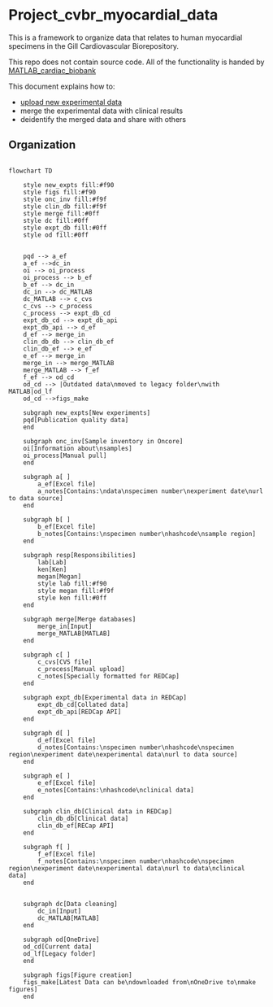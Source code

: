 # Project_cvbr_myocardial_data

This is a framework to organize data that relates to human myocardial specimens in the Gill Cardiovascular Biorepository.

This repo does not contain source code. All of the functionality is handed by [MATLAB_cardiac_biobank](https://github.com/kenatcampbellmusclelab/MATLAB_cardiac_biobank)

This document explains how to:

+ [upload new experimental data](upload/upload.md)
+ merge the experimental data with clinical results
+ deidentify the merged data and share with others

## Organization


````mermaid

flowchart TD

    style new_expts fill:#f90
    style figs fill:#f90
    style onc_inv fill:#f9f
    style clin_db fill:#f9f
    style merge fill:#0ff
    style dc fill:#0ff
    style expt_db fill:#0ff
    style od fill:#0ff
    

    pqd --> a_ef
    a_ef -->dc_in
    oi --> oi_process
    oi_process --> b_ef
    b_ef --> dc_in
    dc_in --> dc_MATLAB
    dc_MATLAB --> c_cvs
    c_cvs --> c_process
    c_process --> expt_db_cd
    expt_db_cd --> expt_db_api
    expt_db_api --> d_ef
    d_ef --> merge_in
    clin_db_db --> clin_db_ef
    clin_db_ef --> e_ef
    e_ef --> merge_in
    merge_in --> merge_MATLAB
    merge_MATLAB --> f_ef
    f_ef --> od_cd
    od_cd --> |Outdated data\nmoved to legacy folder\nwith MATLAB|od_lf
    od_cd -->figs_make
    
    subgraph new_expts[New experiments]
    pqd[Publication quality data]
    end

    subgraph onc_inv[Sample inventory in Oncore]
    oi[Information about\nsamples]
    oi_process[Manual pull]
    end

    subgraph a[ ]
        a_ef[Excel file]
        a_notes[Contains:\ndata\nspecimen number\nexperiment date\nurl to data source]
    end

    subgraph b[ ]
        b_ef[Excel file]
        b_notes[Contains:\nspecimen number\nhashcode\nsample region]
    end

    subgraph resp[Responsibilities]
        lab[Lab]
        ken[Ken]
        megan[Megan]
        style lab fill:#f90
        style megan fill:#f9f
        style ken fill:#0ff
    end

    subgraph merge[Merge databases]
        merge_in[Input]
        merge_MATLAB[MATLAB]
    end

    subgraph c[ ]
        c_cvs[CVS file]
        c_process[Manual upload]
        c_notes[Specially formatted for REDCap]
    end

    subgraph expt_db[Experimental data in REDCap]
        expt_db_cd[Collated data]
        expt_db_api[REDCap API]
    end

    subgraph d[ ]
        d_ef[Excel file]
        d_notes[Contains:\nspecimen number\nhashcode\nspecimen region\nexperiment date\nexperimental data\nurl to data source]
    end

    subgraph e[ ]
        e_ef[Excel file]
        e_notes[Contains:\nhashcode\nclinical data]
    end
    
    subgraph clin_db[Clinical data in REDCap]
        clin_db_db[Clinical data]
        clin_db_ef[RECap API]
    end

    subgraph f[ ]
        f_ef[Excel file]
        f_notes[Contains:\nspecimen number\nhashcode\nspecimen region\nexperiment date\nexperimental data\nurl to data\nclinical data]
    end


    subgraph dc[Data cleaning]
        dc_in[Input]
        dc_MATLAB[MATLAB]
    end

    subgraph od[OneDrive]
    od_cd[Current data]
    od_lf[Legacy folder]
    end

    subgraph figs[Figure creation]
    figs_make[Latest Data can be\ndownloaded from\nOneDrive to\nmake figures]
    end
````

